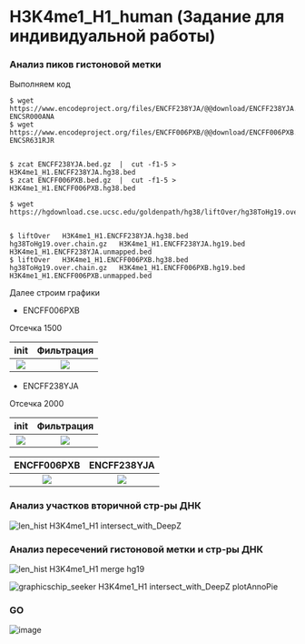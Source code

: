 # H3K4me1_H1_human (Задание для индивидуальной работы)

### Анализ пиков гистоновой метки
Выполняем код
```
$ wget https://www.encodeproject.org/files/ENCFF238YJA/@@download/ENCFF238YJA.bed.gz  ENCSR000ANA
$ wget https://www.encodeproject.org/files/ENCFF006PXB/@@download/ENCFF006PXB.bed.gz  ENCSR631RJR


$ zcat ENCFF238YJA.bed.gz  |  cut -f1-5 > H3K4me1_H1.ENCFF238YJA.hg38.bed
$ zcat ENCFF006PXB.bed.gz  |  cut -f1-5 > H3K4me1_H1.ENCFF006PXB.hg38.bed

$ wget https://hgdownload.cse.ucsc.edu/goldenpath/hg38/liftOver/hg38ToHg19.over.chain.gz


$ liftOver   H3K4me1_H1.ENCFF238YJA.hg38.bed   hg38ToHg19.over.chain.gz   H3K4me1_H1.ENCFF238YJA.hg19.bed   H3K4me1_H1.ENCFF238YJA.unmapped.bed
$ liftOver   H3K4me1_H1.ENCFF006PXB.hg38.bed   hg38ToHg19.over.chain.gz   H3K4me1_H1.ENCFF006PXB.hg19.bed   H3K4me1_H1.ENCFF006PXB.unmapped.bed

```
Далее строим графики

* ENCFF006PXB


Отсечка 1500

init            |  Фильтрация
:-------------------------:|:-------------------------:
![](https://user-images.githubusercontent.com/54990073/121434365-e6815100-c985-11eb-894b-4f28d369a3e8.png)  |  ![](https://user-images.githubusercontent.com/54990073/121434368-e719e780-c985-11eb-9a73-6ffe78940cb4.png)
* ENCFF238YJA


Отсечка 2000

init            |  Фильтрация
:-------------------------:|:-------------------------:
![](https://user-images.githubusercontent.com/54990073/121435450-94412f80-c987-11eb-882e-53b2609c1c42.png)  |  ![](https://user-images.githubusercontent.com/54990073/121435447-93a89900-c987-11eb-8aa4-e8c29cb3591f.png)


ENCFF006PXB          |  ENCFF238YJA
:-------------------------:|:-------------------------:
![](https://user-images.githubusercontent.com/54990073/121440237-3533e880-c990-11eb-80c8-4b78eca25b2b.png)  |  ![](https://user-images.githubusercontent.com/54990073/121440241-35cc7f00-c990-11eb-9b94-ef197acd2196.png)



### Анализ участков вторичной стр-ры ДНК
![len_hist H3K4me1_H1 intersect_with_DeepZ](https://user-images.githubusercontent.com/54990073/121436245-e20a6780-c988-11eb-9afd-3d30bb6374de.png)
### Анализ пересечений гистоновой метки и стр-ры ДНК
![len_hist H3K4me1_H1 merge hg19](https://user-images.githubusercontent.com/54990073/121436246-e2a2fe00-c988-11eb-8c75-259f5adb889b.png)

![graphicschip_seeker H3K4me1_H1 intersect_with_DeepZ plotAnnoPie](https://user-images.githubusercontent.com/54990073/121440672-08340580-c991-11eb-9822-5f77526e214e.png)



### GO 

![image](https://user-images.githubusercontent.com/54990073/121439340-6f9c8600-c98e-11eb-991b-4aa36d3f0a45.png)

